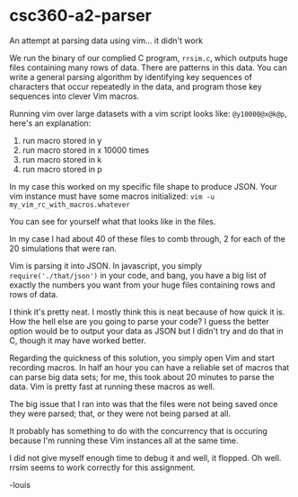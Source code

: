 # csc360-a2-parser
An attempt at parsing data using vim... it didn't work

We run the binary of our complied C program, `rrsim.c`, which outputs huge files containing many rows of data.
There are patterns in this data.
You can write a general parsing algorithm by identifying key sequences of characters that occur repeatedly in the data,
and program those key sequences into clever Vim macros.

Running vim over large datasets with a vim script looks like: `@y10000@x@k@p`, here's an explanation:

1. run macro stored in y
2. run macro stored in x 10000 times
3. run macro stored in k
4. run macro stored in p

In my case this worked on my specific file shape to produce JSON. Your vim instance must have some macros initialized: `vim -u my_vim_rc_with_macros.whatever`

You can see for yourself what that looks like in the files.

In my case I had about 40 of these files to comb through, 2 for each of the 20 simulations that were ran.

Vim is parsing it into JSON. In javascript, you simply `require('./that/json')` in your code, and bang, you have a big list of exactly the numbers you want from your huge files containing rows and rows of data.

I think it's pretty neat. I mostly think this is neat because of how quick it is. How the hell else are you going to parse your code? I guess the better option would be to output your data as JSON but I didn't try and do that in C, though it may have worked better.

Regarding the quickness of this solution, you simply open Vim and start recording macros. In half an hour you can have a reliable set of macros that can parse big data sets; for me, this took about 20 minutes to parse the data. Vim is pretty fast at running these macros as well.

The big issue that I ran into was that the files were not being saved once they were parsed; that, or they were not being parsed at all.

It probably has something to do with the concurrency that is occuring because I'm running these Vim instances all at the same time.

I did not give myself enough time to debug it and well, it flopped. Oh well. rrsim seems to work correctly for this assignment.

-louis
